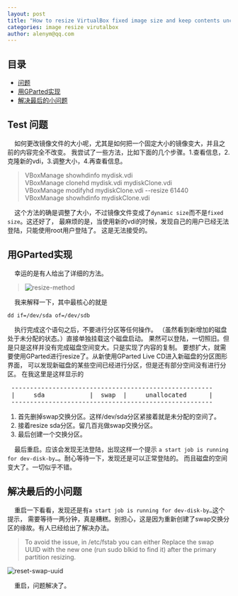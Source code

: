 ```yaml
---
layout: post
title: "How to resize VirtualBox fixed image size and keep contents unchanged ?"
categories: image resize virutalbox
author: alenym@qq.com
---
```

## 目录 ##

- [问题](#hh0) 
- [用GParted实现](#hh1) 
- [解决最后的小问题](#hh2) 


## <a name="hh0" onclick="_hmt.push(['_trackEvent', 'nav', 'click', 'test-ym'])" >Test</a> 问题 ##

&nbsp;&nbsp;&nbsp;&nbsp;如何更改镜像文件的大小呢，尤其是如何把一个固定大小的镜像变大，并且之前的内容完全不改变。
我尝试了一些方法，比如下面的几个步骤。1.查看信息，2.克隆新的vdi，3.调整大小，4.再查看信息。

> VBoxManage showhdinfo mydisk.vdi  
> VBoxManage clonehd mydisk.vdi mydiskClone.vdi  
> VBoxManage modifyhd mydiskClone.vdi --resize 61440  
> VBoxManage showhdinfo mydiskClone.vdi

&nbsp;&nbsp;&nbsp;&nbsp;这个方法的确是调整了大小，不过镜像文件变成了`dynamic size`而不是`fixed size`。这还好了，
最麻烦的是，当使用新的vdi的时候，发现自己的用户已经无法登陆，只能使用root用户登陆了。
这是无法接受的。

## <a name="hh1"></a> 用GParted实现 ##

&nbsp;&nbsp;&nbsp;&nbsp;幸运的是有人给出了详细的方法。
> ![resize-method]({{site.url}}/assets/20170710-1.jpg)

&nbsp;&nbsp;&nbsp;&nbsp;我来解释一下，其中最核心的就是

	dd if=/dev/sda of=/dev/sdb

&nbsp;&nbsp;&nbsp;&nbsp;执行完成这个语句之后，不要进行分区等任何操作。
（虽然看到新增加的磁盘处于未分配的状态。）直接单独挂载这个磁盘启动。
果然可以登陆，一切照旧。但是只是这样并没有完成磁盘空间变大。只是实现了内容的复制。
要想扩大，就需要使用GParted进行resize了。从新使用GParted Live CD进入新磁盘的分区图形界面，
可以发现新磁盘的某些空间已经进行分区，但是还有部分空间没有进行分区。
在我这里是这样显示的
<pre>
 ------------------------------------------------------
 |     sda            |  swap  |     unallocated      |   
 ------------------------------------------------------
</pre>

1. 首先删掉swap交换分区。这样/dev/sda分区紧接着就是未分配的空间了。
2. 接着resize sda分区。留几百兆做swap交换分区。
3. 最后创建一个交换分区。

&nbsp;&nbsp;&nbsp;&nbsp;最后重启。应该会发现无法登陆，出现这样一个提示
`a start job is running for dev-disk-by…`。耐心等待一下，发现还是可以正常登陆的。
而且磁盘的空间变大了。一切似乎不错。

## <a name="hh2"></a> 解决最后的小问题 ##

&nbsp;&nbsp;&nbsp;&nbsp;重启一下看看，发现还是有`a start job is running for dev-disk-by…`这个提示，
需要等待一两分钟，真是糟糕。别担心，这是因为重新创建了swap交换分区的缘故。有人已经给出了解决办法。

> To avoid the issue, in /etc/fstab you can either
> Replace the swap UUID with the new one (run sudo blkid to find it) after the primary partition resizing.

![reset-swap-uuid]({{site.url}}/assets/20170710-2.jpg)


&nbsp;&nbsp;&nbsp;&nbsp;重启，问题解决了。
